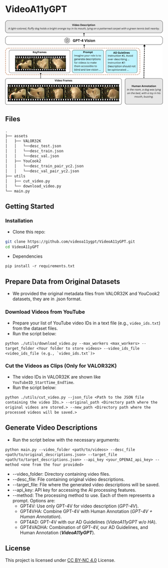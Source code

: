# VideoA11yGPT

![Process Pipeline](img/pipeline.png)

## Files
```shell
.
├── assets
│   ├── VALOR32K
│   │   └──desc_test.json
│   │   └──desc_train.json
│   │   └──desc_val.json
│   ├── YouCook2
│   │   └──desc_train_pair_yc2.json
│   │   └──desc_val_pair_yc2.json
├── utils
│   ├── cut_video.py
│   └── download_video.py
└── main.py

```

## Getting Started

### Installation

- Clone this repo:
```bash
git clone https://github.com/videoa11ygpt/VideoA11yGPT.git
cd VideoA11yGPT
```

- Dependencies
```
pip install -r requirements.txt
```

## Prepare Data from Original Datasets

- We provided the original metadata files from VALOR32K and YouCook2 datasets, they are in .json format.

### Download Videos from YouTube

- Prepare your list of YouTube video IDs in a text file (e.g., `video_ids.txt`) from the dataset files.
- Run the script below:
  
```
python ./utils/download_video.py --max_workers <max_workers> --target_folder <Your folder to store videos> --video_ids_file <video_ids_file (e.g., `video_ids.txt`)>
```

### Cut the Videos as Clips (Only for VALOR32K)

- The video IDs in VALOR32K are shown like `YouTubeID_StartTime_EndTime`.
- Run the script below:
  
```
python ./utils/cut_video.py --json_file <Path to the JSON file containing the video IDs.> --original_path <Directory path where the original videos are stored.> --new_path <Directory path where the processed videos will be saved.>
```

## Generate Video Descriptions

- Run the script below with the necessary arguments: 

```
python main.py --video_folder <path/to/videos> --desc_file <path/to/original_descriptions.json> --target_file <path/to/target_descriptions.json> --api_key <your_OPENAI_api_key> --method <one from the four provided>
```
- --video_folder: Directory containing video files.
- --desc_file: File containing original video descriptions.
- --target_file: File where the generated video descriptions will be saved.
- --api_key: API key for accessing the AI processing features.
- --method: The processing method to use. Each of them represents a prompt. Options are:
    - GPT4V: Use only GPT-4V for video description (_GPT-4V_).
    - GPT4VHA: Combine GPT-4V with Human Annotation (_GPT-4V + Human Annotation_).
    - GPT4AD: GPT-4V with our AD Guidelines (_VideoA11yGPT w/o HA_).
    - GPT4VADHA: Combination of GPT-4V, our AD Guidelines, and Human Annotation (**_VideoA11yGPT_**).


## License

This project is licensed under [CC BY-NC 4.0](https://creativecommons.org/licenses/by-nc/4.0/) License.
